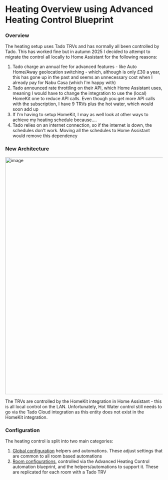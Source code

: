 # Heating Overview using Advanced Heating Control Blueprint
### Overview

The heating setup uses Tado TRVs and has normally all been controlled by Tado. This has worked fine but in autumn 2025 I decided to attempt to migrate the control all locally to Home Assistant for the following reasons:
1. Tado charge an annual fee for advanced features - like Auto Home/Away geolocation switching - which, although is only £30 a year, this has gone up in the past and seems an unnecessary cost when I already pay for Nabu Casa (which I'm happy with)
2. Tado announced rate throttling on their API, which Home Assistant uses, meaning I would have to change the integration to use the (local) HomeKit one to reduce API calls. Even though you get more API calls with the subscription, I have 9 TRVs plus the hot water, which would soon add up
3. If I'm having to setup HomeKit, I may as well look at other ways to achieve my heating schedule because....
4. Tado relies on an internet connection, so if the internet is down, the schedules don't work. Moving all the schedules to Home Assistant would remove this dependency

### New Architecture
<img width="1213" height="758" alt="image" src="https://github.com/user-attachments/assets/dad84ec6-f082-463e-85bf-6172387725c6" />

The TRVs are controlled by the HomeKit integration in Home Assistant - this is all local control on the LAN. Unfortunately, Hot Water control still needs to go via the Tado Cloud integration as this entity does not exist in the HomeKit integration.

### Configuration
The heating control is split into two main categories:
1. [Global configuration](global_configurations.md) helpers and automations. These adjust settings that are common to all room based automations
2. [Room configurations](room_configurations.md), controlled via the Advanced Heating Control automation blueprint, and the helpers/automations to support it. These are replicated for each room with a Tado TRV
